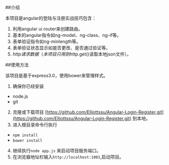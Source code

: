 ##介绍

本项目是angular的登陆与注册实战技巧包含：

1. 利用angular ui router来创建路由。
2. 基本的angular指令如ng-model、ng-class、ng-if等。
3. 表单验证指令如ng-minlength等。
4. 表单验证状态显示如是否更改、是否通过验证等。
5. $http请求数据（本项目只用到$http.get()读取本地json文件）。

##使用方法

该项目是基于express3.0，使用bower来管理样式。

1. 确保你已经安装
 - node.js
 - git 
2. 克隆或下载项目 [https://github.com/Elliottssu/Angular-Login-Register.git](https://github.com/Elliottssu/Angular-Login-Register.git) 到本地。
3. 进入根目录命令行执行
 -  `npm install` 
 -  `bower install` 
4. 继续执行`node app.js` 来启动项目服务端口。
5. 在浏览器地址栏输入`http://localhost:1001`,启动项目。
